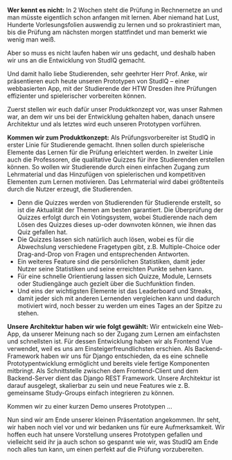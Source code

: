 **Wer kennt es nicht:** In 2 Wochen steht die Prüfung in Rechnernetze an und man müsste eigentlich schon anfangen mit lernen. Aber niemand hat Lust, Hunderte Vorlesungsfolien auswendig zu lernen und so prokrastiniert man, bis die Prüfung am nächsten morgen stattfindet und man bemerkt wie wenig man weiß.

Aber so muss es nicht laufen haben wir uns gedacht, und deshalb haben wir uns an die Entwicklung von StudIQ gemacht.

Und damit hallo liebe Studierenden, sehr geehrter Herr Prof. Anke, wir präsentieren euch heute unseren Prototypen von StudIQ – einer webbasierten App, mit der Studierende der HTW Dresden ihre Prüfungen effizienter und spielerischer vorbereiten können.

Zuerst stellen wir euch dafür unser Produktkonzept vor, was unser Rahmen war, an dem wir uns bei der Entwicklung gehalten haben, danach unsere Architektur und als letztes wird euch <Name> unseren Prototypen vorführen.

**Kommen wir zum Produktkonzept:**
Als Prüfungsvorbereiter ist StudIQ in erster Linie für Studierende gemacht. Ihnen sollen durch spielerische Elemente das Lernen für die Prüfung erleichtert werden. In zweiter Linie auch die Professoren, die qualitative Quizzes für ihre Studierenden erstellen können.
So wollen wir Studierende durch einen einfachen Zugang zum Lehrmaterial und das Hinzufügen von spielerischen und kompetitiven Elementen zum Lernen motivieren. Das Lehrmaterial wird dabei größtenteils durch die Nutzer erzeugt, die Studierenden.
- Denn die Quizzes werden von Studierenden für Studierende erstellt, so ist die Aktualität der Themen am besten garantiert. Die Überprüfung der Quizzes erfolgt durch ein Votingsystem, wobei Studierende nach dem Lösen des Quizzes dieses up-oder downvoten können, wie ihnen das Quiz gefallen hat.
- Die Quizzes lassen sich natürlich auch lösen, wobei es für die Abwechslung verschiedene Fragetypen gibt, z.B. Multiple-Choice oder Drag-and-Drop von Fragen und entsprechenden Antworten.
- Ein weiteres Feature sind die persönlichen Statistiken, damit jeder Nutzer seine Statistiken und seine erreichten Punkte sehen kann.
- Für eine schnelle Orientierung lassen sich Quizze, Module, Lernsets oder Studiengänge auch gezielt über die Suchfunktion finden.
- Und eins der wichtigsten Elemente ist das Leaderboard und Streaks, damit jeder sich mit anderen Lernenden vergleichen kann und dadurch motiviert wird, noch besser zu werden um eines Tages an der Spitze zu stehen.

**Unsere Architektur haben wir wie folgt gewählt:** 
Wir entwickeln eine Web-App, da unserer Meinung nach so der Zugang zum Lernen am einfachsten und schnellsten ist. Für dessen Entwicklung haben wir als Frontend Vue verwendet, weil es uns am Einsteigerfreundlichsten erschien. Als Backend-Framework haben wir uns für Django entschieden, da es eine schnelle Prototypentwicklung ermöglicht und bereits viele fertige Komponenten mitbringt. Als Schnittstelle zwischen dem Frontend-Client und dem Backend-Server dient das Django REST Framework.
Unsere Architektur ist darauf ausgelegt, skalierbar zu sein und neue Features wie z. B. gemeinsame Study-Groups einfach integrieren zu können.


Kommen wir zu einer kurzen Demo unseres Prototypen
...


Nun sind wir am Ende unserer kleinen Präsentation angekommen. Ihr seht, wir haben noch viel vor und wir bedanken uns für eure Aufmerksamkeit.
Wir hoffen euch hat unsere Vorstellung unseres Prototypen gefallen und vielleicht seid ihr ja auch schon so gespannt wie wir, was StudIQ am Ende noch alles tun kann, um einen perfekt auf die Prüfung vorzubereiten.
